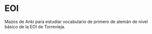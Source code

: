 EOI
===

Mazos de Anki para estudiar vocabulario de primero de alemán de nivel básico de la EOI de Torrevieja.

